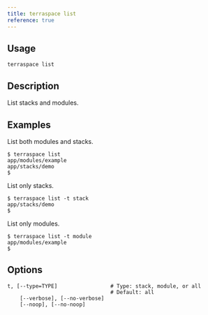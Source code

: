 ```yaml
---
title: terraspace list
reference: true
---
```


## Usage

    terraspace list

## Description

List stacks and modules.

## Examples

List both modules and stacks.

    $ terraspace list
    app/modules/example
    app/stacks/demo
    $

List only stacks.

    $ terraspace list -t stack
    app/stacks/demo
    $

List only modules.

    $ terraspace list -t module
    app/modules/example
    $


## Options

```
t, [--type=TYPE]                 # Type: stack, module, or all
                                 # Default: all
    [--verbose], [--no-verbose]  
    [--noop], [--no-noop]        
```

